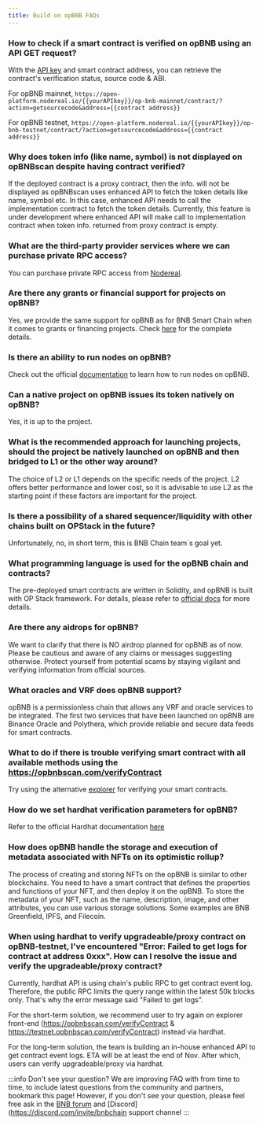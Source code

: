 ```yaml
---
title: Build on opBNB FAQs
---
```


### How to check if a smart contract is verified on opBNB using an API GET request?

With the [API key](https://nodereal.io/meganode) and smart contract address, you can retrieve the contract's verification status, source code & ABI.

For opBNB mainnet, `https://open-platform.nodereal.io/{{yourAPIkey}}/op-bnb-mainnet/contract/?action=getsourcecode&address={{contract address}}`

For opBNB testnet, `https://open-platform.nodereal.io/{{yourAPIkey}}/op-bnb-testnet/contract/?action=getsourcecode&address={{contract address}}`

### Why does token info (like name, symbol) is not displayed on opBNBscan despite having contract verified?

If the deployed contract is a proxy contract, then the info. will not be displayed as opBNBscan uses enhanced API to fetch the token details like name, symbol etc. In this case, enhanced API needs to call the implementation contract to fetch the token details.
Currently, this feature is under development where enhanced API will make call to implementation contract when token info. returned from proxy contract is empty.

### What are the third-party provider services where we can purchase private RPC access?

You can purchase private RPC access from [Nodereal](https://nodereal.io/meganode).

### Are there any grants or financial support for projects on opBNB?

Yes, we provide the same support for opBNB as for BNB Smart Chain when it comes to grants or financing projects. Check [here](https://www.bnbchain.org/en/developers/developer-programs) for the complete details.

### Is there an ability to run nodes on opBNB?

Check out the official [documentation](https://docs.bnbchain.org/opbnb-docs/docs/tutorials/running-a-testnet-node) to learn how to run nodes on opBNB.

### Can a native project on opBNB issues its token natively on opBNB?

Yes, it is up to the project.

### What is the recommended approach for launching projects, should the project be natively launched on opBNB and then bridged to L1 or the other way around?

The choice of L2 or L1 depends on the specific needs of the project. L2 offers better performance and lower cost, so it is advisable to use L2 as the starting point if these factors are important for the project.


### Is there a possibility of a shared sequencer/liquidity with other chains built on OPStack in the future?

Unfortunately, no, in short term, this is BNB Chain team`s goal yet.

### What programming language is used for the opBNB chain and contracts?

The pre-deployed smart contracts are written in Solidity, and opBNB is built with OP Stack framework. For details, please refer to [official docs](https://docs.bnbchain.org/opbnb-docs/docs/core-concepts/why-opstack) for more details.

### Are there any aidrops for opBNB?

We want to clarify that there is NO airdrop planned for opBNB as of now. Please be cautious and aware of any claims or messages suggesting otherwise. Protect yourself from potential scams by staying vigilant and verifying information from official sources.

### What oracles and VRF does opBNB support?

opBNB is a permissionless chain that allows any VRF and oracle services to be integrated. The
first two services that have been launched on opBNB are Binance Oracle and Polythera, which
provide reliable and secure data feeds for smart contracts.

### What to do if there is trouble verifying smart contract with all available methods using the https://opbnbscan.com/verifyContract

Try using the alternative [explorer](https://opbnb-testnet.bscscan.com/) for verifying your smart contracts.

### How do we set hardhat verification parameters for opBNB?

Refer to the official Hardhat documentation [here](https://hardhat.org/hardhat-runner/plugins/nomicfoundation-hardhat-verify#adding-support-for-other-networks)

### How does opBNB handle the storage and execution of metadata associated with NFTs on its optimistic rollup?

The process of creating and storing NFTs on the opBNB is similar to other blockchains. You need to have a smart contract that defines the properties and functions of your NFT, and then deploy it on the opBNB. To store the metadata of your NFT, such as the name, description, image, and other attributes, you can use various storage solutions. Some examples are BNB Greenfield, IPFS, and Filecoin.

### When using hardhat to verify upgradeable/proxy contract on opBNB-testnet, I've encountered "Error: Failed to get logs for contract at address 0xxx". How can I resolve the issue and verify the upgradeable/proxy contract?

Currently, hardhat API is using chain's public RPC to get contract event log. Therefore, the public RPC limits the query range within the latest 50k blocks only. That's why the error message said "Failed to get logs". 

For the short-term solution, we recommend user to try again on explorer front-end (https://opbnbscan.com/verifyContract & https://testnet.opbnbscan.com/verifyContract) instead via hardhat.

For the long-term solution, the team is building an in-house enhanced API to get contract event logs. ETA will be at least the end of Nov. After which, users can verify upgradeable/proxy via hardhat.

:::info Don't see your question?
We are improving FAQ with from time to time, to include latest questions from the community and partners, bookmark this page! However, if you don't see your question, please feel free ask in the [BNB forum](https://forum.bnbchain.org/) and [Discord](https://discord.com/invite/bnbchain support channel
:::
